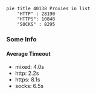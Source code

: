 
```mermaid
pie title 40138 Proxies in list
    "HTTP" : 28190
    "HTTPS": 10848
    "SOCKS" : 8295
```

### Some Info
#### Average Timeout

- mixed: 4.0s
- http: 2.2s
- https: 8.1s
- socks: 6.5s